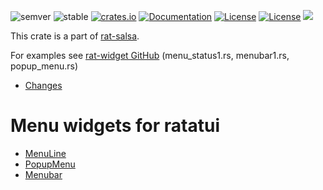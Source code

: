 ![semver](https://img.shields.io/badge/semver-☑-FFD700)
![stable](https://img.shields.io/badge/stability-stable-8A2BE2)
[![crates.io](https://img.shields.io/crates/v/rat-menu.svg)](https://crates.io/crates/rat-menu)
[![Documentation](https://docs.rs/rat-menu/badge.svg)](https://docs.rs/rat-menu)
[![License](https://img.shields.io/badge/license-MIT-blue.svg)](https://opensource.org/licenses/MIT)
[![License](https://img.shields.io/badge/license-APACHE-blue.svg)](https://www.apache.org/licenses/LICENSE-2.0)
![](https://tokei.rs/b1/github/thscharler/rat-salsa)

This crate is a part of [rat-salsa][refRatSalsa].

For examples see [rat-widget GitHub][refGitHubWidget]
(menu_status1.rs, menubar1.rs, popup_menu.rs)

* [Changes](https://github.com/thscharler/rat-salsa/blob/master/rat-menu/changes.md)

# Menu widgets for ratatui

* [MenuLine](crate::menuline::MenuLine)
* [PopupMenu](crate::popup_menu::PopupMenu)
* [Menubar](crate::menubar::Menubar)

[refGitHubWidget]: https://github.com/thscharler/rat-salsa/blob/master/rat-widget/examples

[refRatSalsa]: https://docs.rs/rat-salsa/latest/rat_salsa/